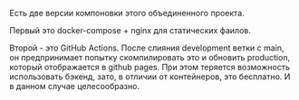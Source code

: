 Есть две версии компоновки этого объединенного проекта.

Первый это docker-compose + nginx для статических фаилов.

Второй - это GitHub Actions. После слияния development ветки с main, он предпринимает попытку скомпилировать это и обновить production, который отображается в github pages. При этом теряется возможность использовать бэкенд, зато, в отличии от контейнеров, это бесплатно. И в данном случае целесообразно.
